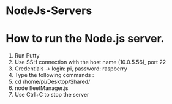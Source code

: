 # NodeJs-Servers

# How to run the Node.js server.

1. Run Putty
2. Use SSH connection with the host name (10.0.5.56), port 22
3. Credentials -> login: pi, password: raspberry
4. Type the following commands :
41. cd /home/pi/Desktop/Shared/
42. node fleetManager.js
43. Use Ctrl+C to stop the server
